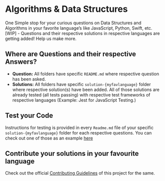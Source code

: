 # Algorithms & Data Structures

One Simple stop for your curious questions on Data Structures and Algorithms in your favorite language’s like JavaScript, Python, Swift, etc. [WIP] - Questions and their respective solutions in respective languages are getting added! Help us make more.

## Where are Questions and their respective Answers?

- **Question:** All folders have specific `README.md` where respective question has been asked.
- **Solutions:** All folders have specific `solution-{myfavlanguage}` folder where respective solution(s) have been added. All of those solutions are already tested (all tests passing) with respective test frameworks of respective languages (Example: Jest for JavaScript Testing.)

## Test your Code

Instructions for testing is provided in every `Readme.md` file of your specific `solution-{myfavlanguage}` folder for each respective questions. You can check out one of those as an example [here](./reversestring/solutions-javascript/Readme.md#test-the-solution)

## Contribute your solutions in your favourite language

Check out the official [Contributing Guidelines](./Contributing.md) of this project for the same.

